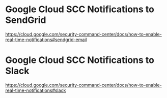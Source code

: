 # Google Cloud SCC Notifications to SendGrid

https://cloud.google.com/security-command-center/docs/how-to-enable-real-time-notifications#sendgrid-email

# Google Cloud SCC Notifications to Slack

https://cloud.google.com/security-command-center/docs/how-to-enable-real-time-notifications#slack

